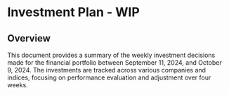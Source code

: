 # Investment Plan - WIP

## Overview

This document provides a summary of the weekly investment decisions made for the financial portfolio between September 11, 2024, and October 9, 2024. The investments are tracked across various companies and indices, focusing on performance evaluation and adjustment over four weeks.